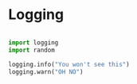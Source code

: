 # Logging

```python

import logging
import random

logging.info("You won't see this")
logging.warn("OH NO")

```